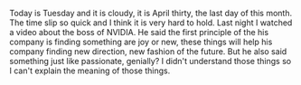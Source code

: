Today is Tuesday and it is cloudy, it is April thirty, the last day of this month. The time slip so quick and I think it is very hard to hold. Last night I watched a video about the boss of NVIDIA. He said the first principle of the his company is finding something are joy or new, these things will help his company finding new direction, new fashion of the future. But he also said something just like passionate, genially? I didn't understand those things so I can't explain the meaning of those things.
